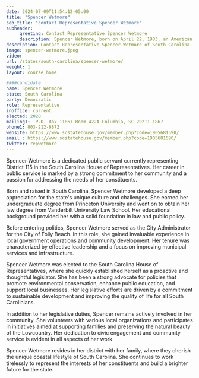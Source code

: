 ```yaml
---
date: 2024-07-09T11:54:12-05:00
title: "Spencer Wetmore"
seo_title: "contact Representative Spencer Wetmore"
subheader:
     greeting: Contact Representative Spencer Wetmore
     description: Spencer Wetmore, born on April 22, 1983, an American politician affiliated with the Democratic Party, assumed office as a member of the South Carolina House of Representatives, representing District 115, on September 15, 2020.
description: Contact Representative Spencer Wetmore of South Carolina. Contact information for Spencer Wetmore includes email address, phone number, and mailing address.
image: spencer-wetmore.jpeg
video:
url: /states/south-carolina/spencer-wetmore/
weight: 1
layout: course_home

####candidate
name: Spencer Wetmore
state: South Carolina
party: Democratic
role: Representative
inoffice: current
elected: 2020
mailing1:  P.O. Box 11867 Room 422A Columbia, SC 29211-1867
phone1: 803-212-6872
website: https://www.scstatehouse.gov/member.php?code=1905681590/
email : https://www.scstatehouse.gov/member.php?code=1905681590/
twitter: repwetmore
---
```

Spencer Wetmore is a dedicated public servant currently representing District 115 in the South Carolina House of Representatives. Her career in public service is marked by a strong commitment to her community and a passion for addressing the needs of her constituents.

Born and raised in South Carolina, Spencer Wetmore developed a deep appreciation for the state's unique culture and challenges. She earned her undergraduate degree from Princeton University and went on to obtain her law degree from Vanderbilt University Law School. Her educational background provided her with a solid foundation in law and public policy.

Before entering politics, Spencer Wetmore served as the City Administrator for the City of Folly Beach. In this role, she gained invaluable experience in local government operations and community development. Her tenure was characterized by effective leadership and a focus on improving municipal services and infrastructure.

Spencer Wetmore was elected to the South Carolina House of Representatives, where she quickly established herself as a proactive and thoughtful legislator. She has been a strong advocate for policies that promote environmental conservation, enhance public education, and support local businesses. Her legislative efforts are driven by a commitment to sustainable development and improving the quality of life for all South Carolinians.

In addition to her legislative duties, Spencer remains actively involved in her community. She volunteers with various local organizations and participates in initiatives aimed at supporting families and preserving the natural beauty of the Lowcountry. Her dedication to civic engagement and community service is evident in all aspects of her work.

Spencer Wetmore resides in her district with her family, where they cherish the unique coastal lifestyle of South Carolina. She continues to work tirelessly to represent the interests of her constituents and build a brighter future for the state.
